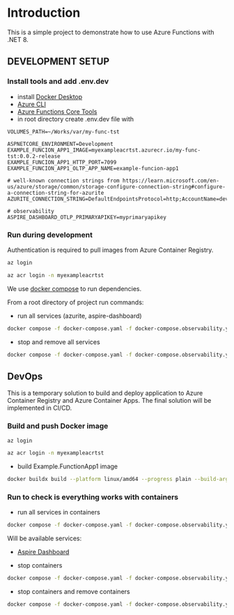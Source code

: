 # Introduction

This is a simple project to demonstrate how to use Azure Functions with .NET 8.

## DEVELOPMENT SETUP

### Install tools and add .env.dev

- install [Docker Desktop](https://www.docker.com/products/docker-desktop/)
- [Azure CLI](https://learn.microsoft.com/en-us/cli/azure/)
- [Azure Functions Core Tools](https://docs.microsoft.com/en-us/azure/azure-functions/functions-run-local)
- in root directory create .env.dev file with

```.env.dev
VOLUMES_PATH=~/Works/var/my-func-tst

ASPNETCORE_ENVIRONMENT=Development
EXAMPLE_FUNCION_APP1_IMAGE=myexampleacrtst.azurecr.io/my-func-tst:0.0.2-release
EXAMPLE_FUNCION_APP1_HTTP_PORT=7099
EXAMPLE_FUNCION_APP1_OLTP_APP_NAME=example-funcion-app1

# well-known connection strings from https://learn.microsoft.com/en-us/azure/storage/common/storage-configure-connection-string#configure-a-connection-string-for-azurite
AZURITE_CONNECTION_STRING=DefaultEndpointsProtocol=http;AccountName=devstoreaccount1;AccountKey=Eby8vdM02xNOcqFlqUwJPLlmEtlCDXJ1OUzFT50uSRZ6IFsuFq2UVErCz4I6tq/K1SZFPTOtr/KBHBeksoGMGw==;BlobEndpoint=http://azurite:10000/devstoreaccount1;QueueEndpoint=http://azurite:10001/devstoreaccount1;TableEndpoint=http://azurite:10002/devstoreaccount1;

# observability
ASPIRE_DASHBOARD_OTLP_PRIMARYAPIKEY=myprimaryapikey
```

### Run during development

Authentication is required to pull images from Azure Container Registry.

```bash
az login
```

```bash
az acr login -n myexampleacrtst
```

We use [docker compose](https://docs.docker.com/compose/) to run dependencies.

From a root directory of project run commands:

- run all services (azurite, aspire-dashboard)

```bash
docker compose -f docker-compose.yaml -f docker-compose.observability.yaml --env-file .env.dev -p my-func-tst up --build --remove-orphans
```

- stop and remove all services

```bash
docker compose -f docker-compose.yaml -f docker-compose.observability.yaml --env-file .env.dev -p my-func-tst down
```

## DevOps

This is a temporary solution to build and deploy application to Azure Container Registry and Azure Container Apps. 
The final solution will be implemented in CI/CD.

### Build and push Docker image

```bash
az login
```

```bash
az acr login -n myexampleacrtst
```

- build Example.FunctionApp1 image

```bash
docker buildx build --platform linux/amd64 --progress plain --build-arg BUILD_CONFIGURATION=Release --push -t myexampleacrtst.azurecr.io/my-func-tst:0.0.2-release -f src/Example.FunctionApp1/Dockerfile .
```

### Run to check is everything works with containers

- run all services in containers

```bash
docker compose -f docker-compose.yaml -f docker-compose.observability.yaml -f docker-compose.func.yaml --env-file .env.dev -p my-func-tst up --build --remove-orphans 
```

Will be available services:

- [Aspire Dashboard](http://localhost:18888)

- stop containers

```bash
docker compose -f docker-compose.yaml -f docker-compose.observability.yaml -f docker-compose.func.yaml --env-file .env.dev -p my-func-tst stop
```

- stop containers and remove containers

```bash
docker compose -f docker-compose.yaml -f docker-compose.observability.yaml -f docker-compose.func.yaml --env-file .env.dev -p my-func-tst down
```